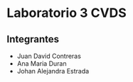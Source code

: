 # Laboratorio 3 CVDS

## Integrantes
- Juan David Contreras
- Ana Maria Duran
- Johan Alejandra Estrada